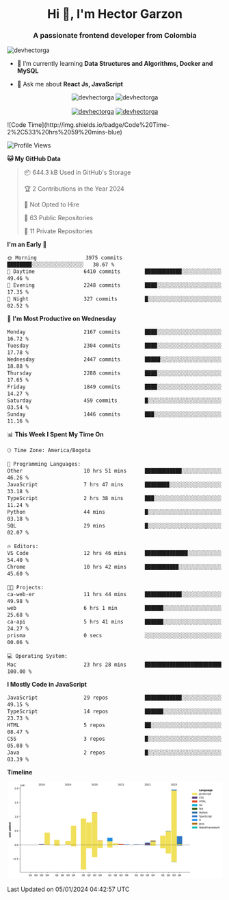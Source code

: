 <h1 align="center">Hi 👋, I'm Hector Garzon</h1>
<h3 align="center">A passionate frontend developer from Colombia</h3>

<p align="left"> <img src="https://komarev.com/ghpvc/?username=devhectorga" alt="devhectorga" /> </p>

- 🌱 I’m currently learning **Data Structures and Algorithms, Docker and MySQL**

- 💬 Ask me about **React Js, JavaScript**

<p align="center"> <img src="https://github-readme-stats.vercel.app/api?username=devhectorga&count_private=true&show_icons=true" alt="devhectorga" /> <img src="https://github-readme-stats.vercel.app/api/top-langs/?username=devhectorga&layout=compact" alt="devhectorga" /></p>

<p align="center">
<a href="https://twitter.com/devhectorga" target="blank"><img align="center" src="https://cdn.jsdelivr.net/npm/simple-icons@3.0.1/icons/twitter.svg" alt="devhectorga" height="20" width="20" /></a>
<a href="https://linkedin.com/in/devhectorga" target="blank"><img align="center" src="https://cdn.jsdelivr.net/npm/simple-icons@3.0.1/icons/linkedin.svg" alt="devhectorga" height="20" width="20" /></a>
</p>
<!--START_SECTION:waka-->
![Code Time](http://img.shields.io/badge/Code%20Time-2%2C533%20hrs%2059%20mins-blue)

![Profile Views](http://img.shields.io/badge/Profile%20Views-0-blue)

**🐱 My GitHub Data** 

> 📦 644.3 kB Used in GitHub's Storage 
 > 
> 🏆 2 Contributions in the Year 2024
 > 
> 🚫 Not Opted to Hire
 > 
> 📜 63 Public Repositories 
 > 
> 🔑 11 Private Repositories 
 > 
**I'm an Early 🐤** 

```text
🌞 Morning                3975 commits        ████████░░░░░░░░░░░░░░░░░   30.67 % 
🌆 Daytime                6410 commits        ████████████░░░░░░░░░░░░░   49.46 % 
🌃 Evening                2248 commits        ████░░░░░░░░░░░░░░░░░░░░░   17.35 % 
🌙 Night                  327 commits         █░░░░░░░░░░░░░░░░░░░░░░░░   02.52 % 
```
📅 **I'm Most Productive on Wednesday** 

```text
Monday                   2167 commits        ████░░░░░░░░░░░░░░░░░░░░░   16.72 % 
Tuesday                  2304 commits        ████░░░░░░░░░░░░░░░░░░░░░   17.78 % 
Wednesday                2447 commits        █████░░░░░░░░░░░░░░░░░░░░   18.88 % 
Thursday                 2288 commits        ████░░░░░░░░░░░░░░░░░░░░░   17.65 % 
Friday                   1849 commits        ████░░░░░░░░░░░░░░░░░░░░░   14.27 % 
Saturday                 459 commits         █░░░░░░░░░░░░░░░░░░░░░░░░   03.54 % 
Sunday                   1446 commits        ███░░░░░░░░░░░░░░░░░░░░░░   11.16 % 
```


📊 **This Week I Spent My Time On** 

```text
🕑︎ Time Zone: America/Bogota

💬 Programming Languages: 
Other                    10 hrs 51 mins      ████████████░░░░░░░░░░░░░   46.26 % 
JavaScript               7 hrs 47 mins       ████████░░░░░░░░░░░░░░░░░   33.18 % 
TypeScript               2 hrs 38 mins       ███░░░░░░░░░░░░░░░░░░░░░░   11.24 % 
Python                   44 mins             █░░░░░░░░░░░░░░░░░░░░░░░░   03.18 % 
SQL                      29 mins             █░░░░░░░░░░░░░░░░░░░░░░░░   02.07 % 

🔥 Editors: 
VS Code                  12 hrs 46 mins      ██████████████░░░░░░░░░░░   54.40 % 
Chrome                   10 hrs 42 mins      ███████████░░░░░░░░░░░░░░   45.60 % 

🐱‍💻 Projects: 
ca-web-er                11 hrs 44 mins      ████████████░░░░░░░░░░░░░   49.98 % 
web                      6 hrs 1 min         ██████░░░░░░░░░░░░░░░░░░░   25.68 % 
ca-api                   5 hrs 41 mins       ██████░░░░░░░░░░░░░░░░░░░   24.27 % 
prisma                   0 secs              ░░░░░░░░░░░░░░░░░░░░░░░░░   00.06 % 

💻 Operating System: 
Mac                      23 hrs 28 mins      █████████████████████████   100.00 % 
```

**I Mostly Code in JavaScript** 

```text
JavaScript               29 repos            ████████████░░░░░░░░░░░░░   49.15 % 
TypeScript               14 repos            ██████░░░░░░░░░░░░░░░░░░░   23.73 % 
HTML                     5 repos             ██░░░░░░░░░░░░░░░░░░░░░░░   08.47 % 
CSS                      3 repos             █░░░░░░░░░░░░░░░░░░░░░░░░   05.08 % 
Java                     2 repos             █░░░░░░░░░░░░░░░░░░░░░░░░   03.39 % 
```



**Timeline**

![Lines of Code chart](https://raw.githubusercontent.com/devHectorGa/devHectorGa/master/assets/bar_graph.png)


 Last Updated on 05/01/2024 04:42:57 UTC
<!--END_SECTION:waka-->
